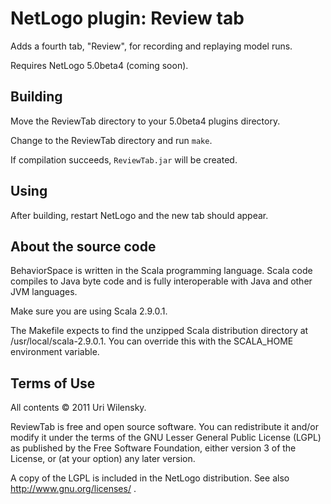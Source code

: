 # NetLogo plugin: Review tab

Adds a fourth tab, "Review", for recording and replaying model runs.

Requires NetLogo 5.0beta4 (coming soon).

## Building

Move the ReviewTab directory to your 5.0beta4 plugins directory.

Change to the ReviewTab directory and run `make`.

If compilation succeeds, `ReviewTab.jar` will be created.

## Using

After building, restart NetLogo and the new tab should appear.

## About the source code

BehaviorSpace is written in the Scala programming language. Scala code
compiles to Java byte code and is fully interoperable with Java and
other JVM languages.

Make sure you are using Scala 2.9.0.1.

The Makefile expects to find the unzipped Scala distribution directory
at /usr/local/scala-2.9.0.1.  You can override this with the
SCALA_HOME environment variable.

## Terms of Use

All contents © 2011 Uri Wilensky.

ReviewTab is free and open source software. You can redistribute
it and/or modify it under the terms of the GNU Lesser General Public
License (LGPL) as published by the Free Software Foundation, either
version 3 of the License, or (at your option) any later version.

A copy of the LGPL is included in the NetLogo distribution. See also
http://www.gnu.org/licenses/ .
